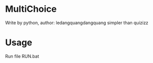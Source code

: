 # MultiChoice
Write by python, author: ledangquangdangquang
simpler than quizizz
# Usage
Run file RUN.bat
